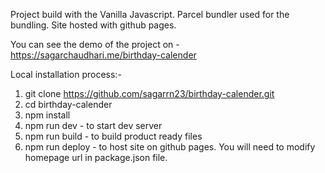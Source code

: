 Project build with the Vanilla Javascript. Parcel bundler used for the bundling. Site hosted with github pages.

You can see the demo of the project on - https://sagarchaudhari.me/birthday-calender

Local installation process:-
1) git clone https://github.com/sagarrn23/birthday-calender.git
2) cd birthday-calender
3) npm install
4) npm run dev - to start dev server
5) npm run build - to build product ready files
6) npm run deploy - to host site on github pages. You will need to modify homepage url in package.json file.
